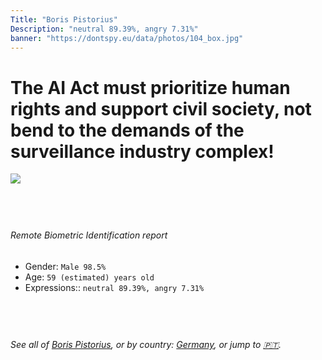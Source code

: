 ```yaml
---
Title: "Boris Pistorius"
Description: "neutral 89.39%, angry 7.31%"
banner: "https://dontspy.eu/data/photos/104_box.jpg"
---
```


# The AI Act must prioritize human rights and support civil society, not bend to the demands of the surveillance industry complex!

<link rel="stylesheet" type="text/css" href="/css/blog.css" />

<div class="is-fake" hidden>

_This image is **clearly fake**_, yet we [continue to collect them because the AI Act negotiations](/blog/why-deepfake/) are heading in a direction that will only make people's lives more complicated. For a more in-depth explanation, read: [Double threat: why losing the battle against Face Biometrics would fuel the proliferation of deepfakes](/blog/the-dual-threat-how-losing-the-biometric-battle-fuels-deepfake-proliferation/).


</div>

<!-- <img src="https://dontspy.eu/data/photos/54_box.jpg" /> -->
<img src="https://dontspy.eu/data/photos/104_box.jpg" />

## <br>

###### Remote Biometric Identification report

* <span class="label">Gender:</span> `Male 98.5%`
* <span class="label">Age:</span> `59 (estimated) years old`
* <span class="label">Expressions::</span> `neutral 89.39%, angry 7.31%`

## <br>

###### See all of [Boris Pistorius](/policymaker#Boris%20Pistorius), or by country: [Germany](/country#Germany), or jump to [🇵🇹](/x/238).

## <br>
